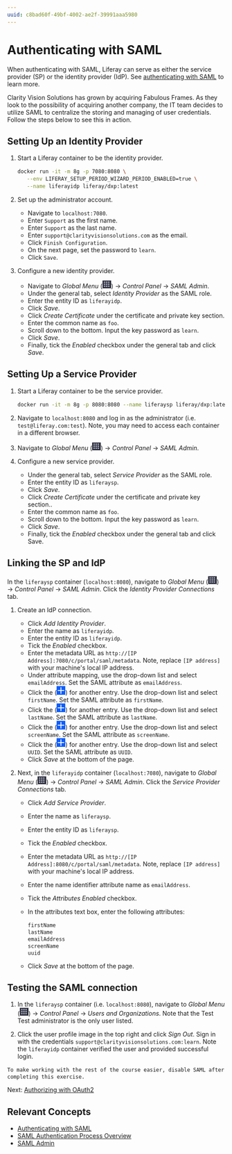 ```yaml
---
uuid: c8bad60f-49bf-4002-ae2f-39991aaa5980
---
```

# Authenticating with SAML

When authenticating with SAML, Liferay can serve as either the service provider (SP) or the identity provider (IdP). See [authenticating with SAML](https://learn.liferay.com/w/dxp/installation-and-upgrades/securing-liferay/configuring-sso/authenticating-with-saml) to learn more.

Clarity Vision Solutions has grown by acquiring Fabulous Frames. As they look to the possibility of acquiring another company, the IT team decides to utilize SAML to centralize the storing and managing of user credentials. Follow the steps below to see this in action.

## Setting Up an Identity Provider

1. Start a Liferay container to be the identity provider.

   ```bash
   docker run -it -m 8g -p 7080:8080 \
      --env LIFERAY_SETUP_PERIOD_WIZARD_PERIOD_ENABLED=true \
      --name liferayidp liferay/dxp:latest
   ```

1. Set up the administrator account.

   * Navigate to `localhost:7080`.
   * Enter `Support` as the first name.
   * Enter `Support` as the last name.
   * Enter `support@clarityvisionsolutions.com` as the email.
   * Click `Finish Configuration`.
   * On the next page, set the password to `learn`.
   * Click `Save`.

1. Configure a new identity provider.

   * Navigate to _Global Menu_ (![Global Menu](../../../images/icon-applications-menu.png)) &rarr; _Control Panel_ &rarr; _SAML Admin_. 
   * Under the general tab, select _Identity Provider_ as the SAML role. 
   * Enter the entity ID as `liferayidp`. 
   * Click _Save_.
   * Click _Create Certificate_ under the certificate and private key section.
   * Enter the common name as `foo`.
   * Scroll down to the bottom. Input the key password as `learn`.
   * Click _Save_.
   * Finally, tick the _Enabled_ checkbox under the general tab and click _Save_.

## Setting Up a Service Provider

1. Start a Liferay container to be the service provider.

   ```bash
   docker run -it -m 8g -p 8080:8080 --name liferaysp liferay/dxp:latest
   ```

1. Navigate to `localhost:8080` and log in as the administrator (i.e. `test@liferay.com:test`). Note, you may need to access each container in a different browser.

1. Navigate to _Global Menu_ (![Global Menu](../../../images/icon-applications-menu.png)) &rarr; _Control Panel_ &rarr; _SAML Admin_. 

1. Configure a new service provider.

   * Under the general tab, select _Service Provider_ as the SAML role. 
   * Enter the entity ID as `liferaysp`. 
   * Click _Save_.
   * Click _Create Certificate_ under the certificate and private key section..
   * Enter the common name as `foo`.
   * Scroll down to the bottom. Input the key password as `learn`.
   * Click _Save_.
   * Finally, tick the _Enabled_ checkbox under the general tab and click Save.

## Linking the SP and IdP

In the `liferaysp` container (`localhost:8080`), navigate to _Global Menu_ (![Global Menu](../../../images/icon-applications-menu.png)) &rarr; _Control Panel_ &rarr; _SAML Admin_. Click the _Identity Provider Connections_ tab.

1. Create an IdP connection.

   * Click _Add Identity Provider_.
   * Enter the name as `liferayidp`.
   * Enter the entity ID as `liferayidp`.
   * Tick the _Enabled_ checkbox.
   * Enter the metadata URL as `http://[IP Address]:7080/c/portal/saml/metadata`. Note, replace `[IP address]` with your machine's local IP address.
   * Under attribute mapping, use the drop-down list and select `emailAddress`. Set the SAML attribute as `emailAddress`.
   * Click the (![Add icon](../../../images/icon-add.png)) for another entry. Use the drop-down list and select `firstName`. Set the SAML attribute as `firstName`.
   * Click the (![Add icon](../../../images/icon-add.png)) for another entry. Use the drop-down list and select `lastName`. Set the SAML attribute as `lastName`.
   * Click the (![Add icon](../../../images/icon-add.png)) for another entry. Use the drop-down list and select `screenName`. Set the SAML attribute as `screenName`.
   * Click the (![Add icon](../../../images/icon-add.png)) for another entry. Use the drop-down list and select `UUID`. Set the SAML attribute as `UUID`.
   * Click _Save_ at the bottom of the page.

1. Next, in the `liferayidp` container (`localhost:7080`), navigate to _Global Menu_ (![Global Menu](../../../images/icon-applications-menu.png)) &rarr; _Control Panel_ &rarr; _SAML Admin_. Click the _Service Provider Connections_ tab.

   * Click _Add Service Provider_.
   * Enter the name as `liferaysp`.
   * Enter the entity ID as `liferaysp`.
   * Tick the _Enabled_ checkbox.
   * Enter the metadata URL as `http://[IP Address]:8080/c/portal/saml/metadata`. Note, replace `[IP address]` with your machine's local IP address.
   * Enter the name identifier attribute name as `emailAddress`.
   * Tick the _Attributes Enabled_ checkbox.
   * In the attributes text box, enter the following attributes:

      ```
      firstName
      lastName
      emailAddress
      screenName
      uuid
      ```

   * Click _Save_ at the bottom of the page.

## Testing the SAML connection

1. In the `liferaysp` container (i.e. `localhost:8080`), navigate to _Global Menu_ (![Global Menu](../../../images/icon-applications-menu.png)) &rarr; _Control Panel_ &rarr; _Users and Organizations_. Note that the Test Test administrator is the only user listed.

1. Click the user profile image in the top right and click _Sign Out_. Sign in with the credentials `support@clarityvisionsolutions.com:learn`. Note the `liferayidp` container verified the user and provided successful login.

```{warning}
To make working with the rest of the course easier, disable SAML after completing this exercise. 
```

Next: [Authorizing with OAuth2](./authorizing-with-oauth2.md)

## Relevant Concepts

- [Authenticating with SAML](https://learn.liferay.com/w/dxp/installation-and-upgrades/securing-liferay/configuring-sso/authenticating-with-saml)
- [SAML Authentication Process Overview](https://learn.liferay.com/w/dxp/installation-and-upgrades/securing-liferay/configuring-sso/authenticating-with-saml/saml-authentication-process-overview)
- [SAML Admin](https://learn.liferay.com/w/dxp/installation-and-upgrades/securing-liferay/configuring-sso/authenticating-with-saml/saml-admin)
